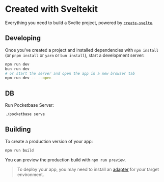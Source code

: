 # Created with Sveltekit

Everything you need to build a Svelte project, powered by [`create-svelte`](https://github.com/sveltejs/kit/tree/master/packages/create-svelte).


## Developing

Once you've created a project and installed dependencies with `npm install` (or `pnpm install` or `yarn` or `bun install`), start a development server:

```bash
npm run dev
bun run dev
# or start the server and open the app in a new browser tab
npm run dev -- --open
```

## DB
Run Pocketbase Server:
```bash
./pocketbase serve
```
## Building

To create a production version of your app:

```bash
npm run build
```

You can preview the production build with `npm run preview`.

> To deploy your app, you may need to install an [adapter](https://kit.svelte.dev/docs/adapters) for your target environment.
